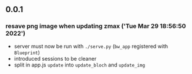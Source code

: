 ## 0.0.1
### resave png image when updating zmax ('Tue Mar 29 18:56:50 2022')
  - server must now be run with  `./serve.py` (`bw_app` registered with  `Blueprint`)
  - introduced sessions to be cleaner
  - split in app.js `update` into `update_bloch` and `update_img`
